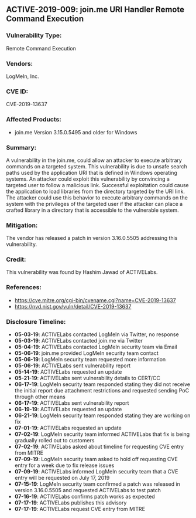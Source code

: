 ## ACTIVE-2019-009: join.me URI Handler Remote Command Execution

### Vulnerability Type:
Remote Command Execution

### Vendors:
LogMeIn, Inc.

### CVE ID:
CVE-2019-13637

### Affected Products:
- join.me Version 3.15.0.5495 and older for Windows


### Summary:
A vulnerability in the join.me, could allow an attacker to execute arbitrary commands on a targeted system. This vulnerability is due to unsafe search paths used by the application URI that is defined in Windows operating systems. An attacker could exploit this vulnerability by convincing a targeted user to follow a malicious link. Successful exploitation could cause the application to load libraries from the directory targeted by the URI link. The attacker could use this behavior to execute arbitrary commands on the system with the privileges of the targeted user if the attacker can place a crafted library in a directory that is accessible to the vulnerable system.

### Mitigation:
The vendor has released a patch in version 3.16.0.5505 addressing this vulnerability.

### Credit:
This vulnerability was found by Hashim Jawad of ACTIVELabs.

### References:
- https://cve.mitre.org/cgi-bin/cvename.cgi?name=CVE-2019-13637
- https://nvd.nist.gov/vuln/detail/CVE-2019-13637

### Disclosure Timeline:
- **05-03-19**: ACTIVELabs contacted LogMeIn via Twitter, no response
- **05-03-19**: ACTIVELabs contacted join.me via Twitter
- **05-04-19**: ACTIVELabs contacted LogMeIn security team via Email
- **05-06-19**: join.me provided LogMeIn security team contact
- **05-06-19**: LogMeIn security team requested more information
- **05-06-19**: ACTIVELabs sent vulnerability report
- **05-14-19**: ACTIVELabs requested an update
- **05-21-19**: ACTIVELabs sent vulnerability details to CERT/CC
- **06-17-19**: LogMeIn security team responded stating they did not receive the initial report due attachment restrictions and requested sending PoC through other means
- **06-17-19**: ACTIVELabs sent vulnerability report
- **06-19-19**: ACTIVELabs requested an update
- **06-21-19**: LogMeIn security team responded stating they are working on fix
- **07-01-19**: ACTIVELabs requested an update
- **07-02-19**: LogMeIn security team informed ACTIVELabs that fix is being gradually rolled out to customers
- **07-02-19**: ACTIVELabs asked about timeline for requesting CVE entry from MITRE
- **07-09-19**: LogMeIn security team asked to hold off requesting CVE entry for a week due to fix release issues
- **07-09-19**: ACTIVELabs informed LogMeIn security team that a CVE entry will be requested on July 17, 2019
- **07-15-19**: LogMeIn security team confirmed a patch was released in version 3.16.0.5505 and requested ACTIVELabs to test patch
- **07-16-19**: ACTIVELabs confirms patch works as expected
- **07-17-19**: ACTIVELabs publishes this advisory
- **07-17-19**: ACTIVELabs request CVE entry from MITRE

